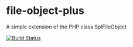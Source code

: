 file-object-plus
================

A simple extension of the PHP class SplFileObject

[![Build Status](https://travis-ci.org/dcarbone/file-object-plus.svg)](https://travis-ci.org/dcarbone/file-object-plus)
